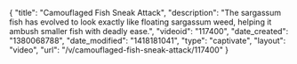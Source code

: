 {
    "title": "Camouflaged Fish Sneak Attack",
    "description": "The sargassum fish has evolved to look exactly like floating sargassum weed, helping it ambush smaller fish with deadly ease.",
    "videoid": "117400",
    "date_created": "1380068788",
    "date_modified": "1418181041",
    "type": "captivate",
    "layout": "video",
    "url": "\/v\/camouflaged-fish-sneak-attack\/117400"
}